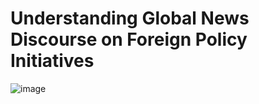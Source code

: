 # Understanding Global News Discourse on Foreign Policy Initiatives

![image](https://github.com/user-attachments/assets/f95f3da8-470c-4672-93f5-36174ccfda11)
